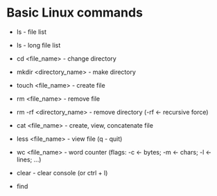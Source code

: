 # Basic Linux commands

* ls - file list
* ls - long file list
* cd <file_name> - change directory

* mkdir <directory_name> - make directory
* touch <file_name> - create file

* rm <file_name> - remove file
* rm -rf <directory_name> - remove directory (-rf <- recursive force)

* cat <file_name> - create, view, concatenate file
* less <file_name> - view file (q - quit)

* wc <flag> <file_name> - word counter (flags: -c <- bytes; -m <- chars; -l <- lines; ...)

* clear - clear console (or ctrl + l)

* find <attribute> <template> - find (attributes: -name, -iname) (templates e.g.: '*green*')

* mv <source_file_name> <destiny> - move file

* echo <string> - display line of text/string

* chmod <reference><operator><mode> file - change mod (references: u, g, o, a  ), (operators: +, -, =), (permissions: r, w, x)   

* gzip <options> <file_name> - compresses a file
* gunzip <options> <file_name> - expand a file

* tar <options> <file_name_testiny_-f> <file_name> - create Archive and extract the Archive files (options: -c <- create; -z <- gzip; -p <- permissions; -f <- save file)

* grep <string> <file_name> - search string in file

* man <command_name> - manual
* <command_name> --help - short manual

# Examples:

* find -name '*green*' | wc -l <- count files with 'green'

* find -name '*green*' > ../list.txt

* chmod +x file.sh

* tar -czpf ../newFileName ./ <- compresses a files

* tar -ztf ./fileName <- check/test file

* tar -zxf ./fileName <- extract files

* grep ^W ./fileName <- search words begins with W

* grep -E '^W.+n$' ./fileName <- search words with regex

* ls | grep green <- list files with green

* ls | grep -v green <- list files without green

* ls | grep -vic green <- count files without green or GrEEn or...

* cat fileName*.txt | grep '^Y' | sort <- filtr and sort 
* cat fileName*.txt | grep '^Y' | sort -r <- filtr and reverse sort 
